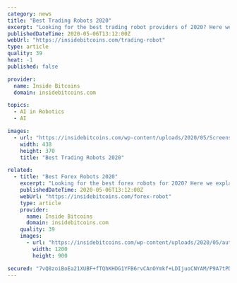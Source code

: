 ```yaml
---
category: news
title: "Best Trading Robots 2020"
excerpt: "Looking for the best trading robot providers of 2020? Here we explain how auto trading robots work, and how you can get started today."
publishedDateTime: 2020-05-06T13:12:00Z
webUrl: "https://insidebitcoins.com/trading-robot"
type: article
quality: 39
heat: -1
published: false

provider:
  name: Inside Bitcoins
  domain: insidebitcoins.com

topics:
  - AI in Robotics
  - AI

images:
  - url: "https://insidebitcoins.com/wp-content/uploads/2020/05/Screenshot-2020-05-05-at-11.12.22.png"
    width: 438
    height: 370
    title: "Best Trading Robots 2020"

related:
  - title: "Best Forex Robots 2020"
    excerpt: "Looking for the best forex robots for 2020? Here we explain how auto forex robots work and how you can get started today"
    publishedDateTime: 2020-05-06T13:12:00Z
    webUrl: "https://insidebitcoins.com/forex-robot"
    type: article
    provider:
      name: Inside Bitcoins
      domain: insidebitcoins.com
    quality: 39
    images:
      - url: "https://insidebitcoins.com/wp-content/uploads/2020/05/automated_forex_robot-1200x900-1.jpg"
        width: 1200
        height: 900

secured: "7vQ8zoiBoEa21XUBF+fTQhKHDG1YFB6rvCAnOYmkf+LDIjuoCNYAM/P9A7tPDeiGX0/eh2ydzyU1mWQxtx/UKbeU1ZZO6W/Og1D8GvqGmZlIP1ykYAC54VXS6Qb6jeFxewo6QRFvORkbMYNNPWJTdxVn98WdaI47L4J5z3N9RZbfUVYricTzE26z5wG7WVvZdAOPaGceVbPCWZyCqBoJB2ed/ShunxVqlmLCEWCvxxU2UhnrxSxt+hz0Bc2LlmmrgHoUGFVjCg0T3RKSU67etwZoFH89a2TTm7nuUqedU9HEa7V1s9+8EzBldnfShRa/;6AmqmqU6F9KKkc1kAoNV8A=="
---
```



